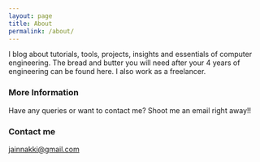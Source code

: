 ```yaml
---
layout: page
title: About
permalink: /about/
---
```


I blog about tutorials, tools, projects, insights and essentials of computer engineering. The bread and butter you will need after your 4 years of engineering can be found here. I also work as a freelancer.
### More Information

Have any queries or want to contact me? Shoot me an email right away!! 

### Contact me

[jainnakki@gmail.com](mailto:jainnakki@gmail.com)
